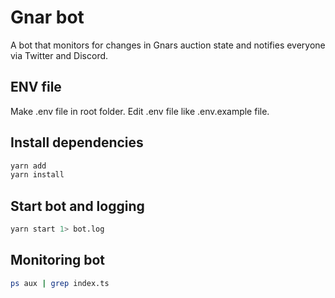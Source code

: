 # Gnar bot

A bot that monitors for changes in Gnars auction state and notifies everyone via Twitter and Discord.

## ENV file

Make .env file in root folder.
Edit .env file like .env.example file.

## Install dependencies

```sh
yarn add
yarn install
```

## Start bot and logging

```sh
yarn start 1> bot.log
```

## Monitoring bot

```sh
ps aux | grep index.ts
```
